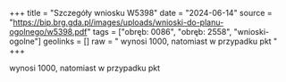 +++
title = "Szczegóły wniosku W5398"
date = "2024-06-14"
source = "https://bip.brg.gda.pl/images/uploads/wnioski-do-planu-ogolnego/w5398.pdf"
tags = ["obręb: 0086", "obręb: 2558", "wnioski-ogolne"]
geolinks = []
raw = " wynosi 1000, natomiast w przypadku pkt "
+++

 wynosi 1000, natomiast w przypadku pkt 


